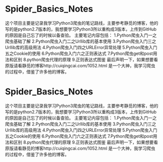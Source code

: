 # Spider_Basics_Notes

这个项目主要是记录我学习Python3爬虫的笔记路线，主要参考静觅的博客，他的写的是python2.7版本的，我想要学习Python3所以重构成3版本，上传到GitHub的原因是自己忘了的时候以备查验。
主要笔记内容包括：
1.Python爬虫入门一之爬虫基础了解
2.Python爬虫入门二之Urllib库的基本使用
3.Python爬虫入门三之Urllib库的高级用法
4.Python爬虫入门四之URLError异常处理
5.Python爬虫入门五之Cookie的使用
6.Python爬虫入门六之正则表达式
7.Python爬虫get和post用法和区别
8.python爬虫代理的原理
9.正则表达式图鉴
最后声明一下，如果想要看原版请看静觅的博客http://cuiqingcai.com/1052.html
是一个大神，我学习爬虫的过程中，借鉴了许多他的博客。
# Spider_Basics_Notes

这个项目主要是记录我学习Python3爬虫的笔记路线，主要参考静觅的博客，他的写的是python2.7版本的，我想要学习Python3所以重构成3版本，上传到GitHub的原因是自己忘了的时候以备查验。
主要笔记内容包括：
1.Python爬虫入门一之爬虫基础了解
2.Python爬虫入门二之Urllib库的基本使用
3.Python爬虫入门三之Urllib库的高级用法
4.Python爬虫入门四之URLError异常处理
5.Python爬虫入门五之Cookie的使用
6.Python爬虫入门六之正则表达式
7.Python爬虫get和post用法和区别
8.python爬虫代理的原理
9.正则表达式图鉴
最后声明一下，如果想要看原版请看静觅的博客http://cuiqingcai.com/1052.html
是一个大神，我学习爬虫的过程中，借鉴了许多他的博客。
